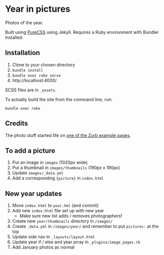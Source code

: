 Year in pictures
=========

Photos of the year.

Built using [PureCSS](https://pure-css.github.io/) using Jekyll. Requires a Ruby environment with Bundler installed.

Installation
------------

1. Clone to your chosen directory
1. `bundle install`
1. `bundle exec rake serve`
1. http://localhost:4000/

SCSS files are in `_assets`.

To actually build the site from the command line, run:

```
bundle exec rake
```
## Credits

The photo stuff started life on [one of the Zurb example pages](http://zurb.com/playground/css3-polaroids).

## To add a picture

1. Put an image in `images` (1020px wide)
1. Put a thumbnail in `images/thumbnails` (190px x 190px)
1. Update `images/_data.yml`
1. Add a corresponding `{picture}` in `index.html`

## New year updates

1. Move `index.html` to `year.hml` (and commit)
1. Add new `index.html` file set up with new year
   * Make sure new list adds / removes photographers!
1. Create new `year/thumbnails` directory in `/images/`
1. Create `_data.yml` in `/images/year/` and remember to put `pictures:` at the top
1. Update side nav in `_layouts/layout.html`
1. Update year if / else and year array in `_plugins/image_pages.rb`
1. Add January photos as normal
